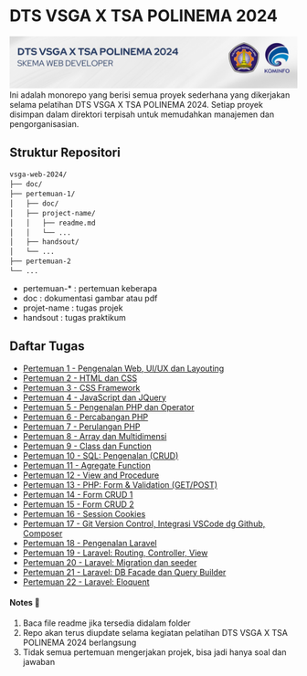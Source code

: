 # DTS VSGA X TSA POLINEMA 2024
![vsgaxpolinema](/doc/banner.png)
Ini adalah monorepo yang berisi semua proyek sederhana yang dikerjakan selama pelatihan DTS VSGA X TSA POLINEMA 2024. Setiap proyek disimpan dalam direktori terpisah untuk memudahkan manajemen dan pengorganisasian.

## Struktur Repositori
```bash
vsga-web-2024/
├── doc/
├── pertemuan-1/
│   ├── doc/
│   ├── project-name/
│   │   ├── readme.md
│   │   └── ...
│   ├── handsout/
│   └── ...
├── pertemuan-2
└── ...
```
- pertemuan-* : pertemuan keberapa
- doc : dokumentasi gambar atau pdf
- projet-name : tugas projek
- handsout : tugas praktikum

## Daftar Tugas 
- [Pertemuan 1 - Pengenalan Web, UI/UX dan Layouting](./)
- [Pertemuan 2 -  HTML dan CSS](./)
- [Pertemuan 3 - CSS Framework](./)
- [Pertemuan 4 - JavaScript dan JQuery](./)
- [Pertemuan 5 - Pengenalan PHP dan Operator](./)
- [Pertemuan 6 - Percabangan PHP](./)
- [Pertemuan 7 - Perulangan PHP](./)
- [Pertemuan 8 - Array dan Multidimensi](./)
- [Pertemuan 9 - Class dan Function](./)
- [Pertemuan 10 - SQL: Pengenalan (CRUD)](./)
- [Pertemuan 11 - Agregate Function](./)
- [Pertemuan 12 - View and Procedure](./)
- [Pertemuan 13 - PHP: Form & Validation (GET/POST)](./pertemuan-13/)
- [Pertemuan 14 - Form CRUD 1](./pertemuan-14/)
- [Pertemuan 15 - Form CRUD 2](./pertemuan-15/)
- [Pertemuan 16 - Session Cookies](./pertemuan-16/)
- [Pertemuan 17 - Git Version Control, Integrasi VSCode dg Github, Composer](./pertemuan-17/)
- [Pertemuan 18 - Pengenalan Laravel](./)
- [Pertemuan 19 - Laravel: Routing, Controller, View](./)
- [Pertemuan 20 - Laravel: Migration dan seeder](./)
- [Pertemuan 21 - Laravel: DB Facade dan Query Builder](./)
- [Pertemuan 22 - Laravel: Eloquent](./)

#### Notes 📝
1. Baca file readme jika tersedia didalam folder
2. Repo akan terus diupdate selama kegiatan pelatihan DTS VSGA X TSA POLINEMA 2024 berlangsung
3. Tidak semua pertemuan mengerjakan projek, bisa jadi hanya soal dan jawaban
